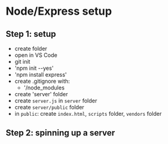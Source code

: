 Node/Express setup
===

Step 1: setup
---

- create folder
- open in VS Code
- git init
- 'npm init --yes'
- 'npm install express'
- create .gitignore with:
    - '/node_modules
- create 'server' folder
- create `server.js` in `server` folder
- create `server/public` folder
- in `public`: create `index.html`, `scripts` folder, `vendors` folder

Step 2: spinning up a server
---
